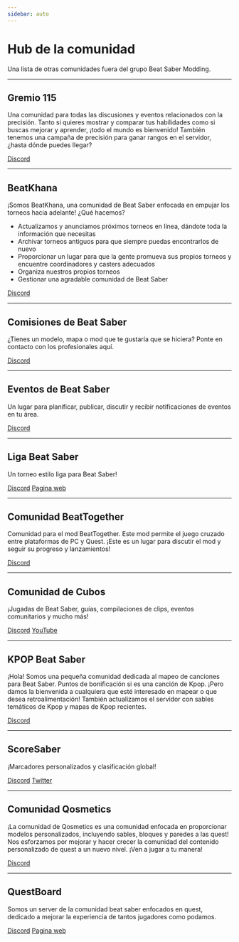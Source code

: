 ```yaml
---
sidebar: auto
---
```


# Hub de la comunidad
Una lista de otras comunidades fuera del grupo Beat Saber Modding.

---

## Gremio 115
Una comunidad para todas las discusiones y eventos relacionados con la precisión. Tanto si quieres mostrar y comparar tus habilidades como si buscas mejorar y aprender, ¡todo el mundo es bienvenido! También tenemos una campaña de precisión para ganar rangos en el servidor, ¿hasta dónde puedes llegar?

[Discord](https://discord.gg/j8m8cxr)

---

## BeatKhana
¡Somos BeatKhana, una comunidad de Beat Saber enfocada en empujar los torneos hacia adelante! ¿Qué hacemos?

* Actualizamos y anunciamos próximos torneos en línea, dándote toda la información que necesitas
* Archivar torneos antiguos para que siempre puedas encontrarlos de nuevo
* Proporcionar un lugar para que la gente promueva sus propios torneos y encuentre coordinadores y casters adecuados
* Organiza nuestros propios torneos
* Gestionar una agradable comunidad de Beat Saber

[Discord](https://discord.gg/5NjfSAC)

---

## Comisiones de Beat Saber
¿Tienes un modelo, mapa o mod que te gustaría que se hiciera? Ponte en contacto con los profesionales aquí.

[Discord](https://discord.gg/4RbcH5G)

---

## Eventos de Beat Saber
Un lugar para planificar, publicar, discutir y recibir notificaciones de eventos en tu área.

[Discord](https://discord.gg/q92brWG)

---

## Liga Beat Saber
Un torneo estilo liga para Beat Saber!

[Discord](https://discord.gg/nFJDVqS) [Pagina web](https://beatsaberleague.com/)

---

## Comunidad BeatTogether
Comunidad para el mod BeatTogether. Este mod permite el juego cruzado entre plataformas de PC y Quest. ¡Este es un lugar para discutir el mod y seguir su progreso y lanzamientos!

[Discord](https://discord.com/invite/gezGrFG4tz)

---

## Comunidad de Cubos
¡Jugadas de Beat Saber, guías, compilaciones de clips, eventos comunitarios y mucho más!

[Discord](https://discord.gg/dwe8mbC) [YouTube](https://youtube.com/CubeCommunity)

---

## KPOP Beat Saber
¡Hola! Somos una pequeña comunidad dedicada al mapeo de canciones para Beat Saber. Puntos de bonificación si es una canción de Kpop. ¡Pero damos la bienvenida a cualquiera que esté interesado en mapear o que desea retroalimentación! También actualizamos el servidor con sables temáticos de Kpop y mapas de Kpop recientes.

[Discord](https://discord.gg/c9uHGYP)

---

## ScoreSaber
¡Marcadores personalizados y clasificación global!

[Discord](https://discord.gg/WpuDMwU) [Twitter](https://twitter.com/scoresaber)

---

## Comunidad Qosmetics
¡La comunidad de Qosmetics es una comunidad enfocada en proporcionar modelos personalizados, incluyendo sables, bloques y paredes a las quest! Nos esforzamos por mejorar y hacer crecer la comunidad del contenido personalizado de quest a un nuevo nivel. ¡Ven a jugar a tu manera!

[Discord](https://discord.gg/NXnPYEh)

---

## QuestBoard
Somos un server de la comunidad beat saber enfocados en quest, dedicado a mejorar la experiencia de tantos jugadores como podamos.

[Discord](https://discord.gg/d6DyW9v) [Pagina web](https://www.questmodding.com/)
